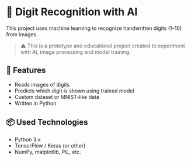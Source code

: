 # 🔢 Digit Recognition with AI

This project uses machine learning to recognize handwritten digits (1–10) from images.

> ⚠️ This is a prototype and educational project created to experiment with AI, image processing and model training.

## 🧠 Features

- Reads images of digits
- Predicts which digit is shown using trained model
- Custom dataset or MNIST-like data
- Written in Python

## 📦 Used Technologies

- Python 3.x
- TensorFlow / Keras (or other)
- NumPy, matplotlib, PIL, etc.
